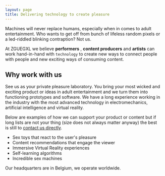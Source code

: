 ```yaml
---
layout: page
title: Delivering technology to create pleasure
---
```


<p class="text-info">
Machines will never replace humans, especially when in comes to adult entertainment. Who wants to get off from bunch of lifeless random pixels or a led-riddled blinking contraption? Not us.

At ZGUEGXL we believe <b>performers</b> , <b>content producers</b> and <b>artists</b> can work hand-in-hand with `technology` to create new ways to connect people with people and new exciting ways of consuming content.
</p>

## Why work with us
See us as your private pleasure laboratory. You bring your most wicked and exciting product or ideas in adult entertainment and we turn them into functioning prototypes and software. We have a long experience working in the industry with the most advanced technology in electromechanics, artificial intelligence and virtual reality.

Below are examples of how we can support your product or content but if long lists are not your thing (size does not always matter anyway) the best is still to [contact us directly](mailto:ed@zguegxl.xyz). 

* Sex toys that react to the user's pleasure
* Content recommendations that engage the viewer
* Immersive Virtual Reality experiences
* Self-learning algorithms
* Incredible sex machines

Our headquarters are in Belgium, we operate worldwide.